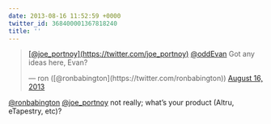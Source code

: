 ```yaml
---
date: 2013-08-16 11:52:59 +0000
twitter_id: 368400001367818240
title: ''
---
```


<blockquote class="twitter-tweet"><p lang="en" dir="ltr"><a href="https://twitter.com/joe_portnoy?ref_src=twsrc%5Etfw">[@joe_portnoy](https://twitter.com/joe_portnoy)</a> <a href="https://twitter.com/oddEvan?ref_src=twsrc%5Etfw">@oddEvan</a> Got any ideas here, Evan?</p>&mdash; ron ([@ronbabington](https://twitter.com/ronbabington)) <a href="https://twitter.com/ronbabington/status/368399093577424896?ref_src=twsrc%5Etfw">August 16, 2013</a></blockquote>
<script async src="https://platform.twitter.com/widgets.js" charset="utf-8"></script>

[@ronbabington](https://twitter.com/ronbabington) [@joe_portnoy](https://twitter.com/joe_portnoy) not really; what’s your product (Altru, eTapestry, etc)?
